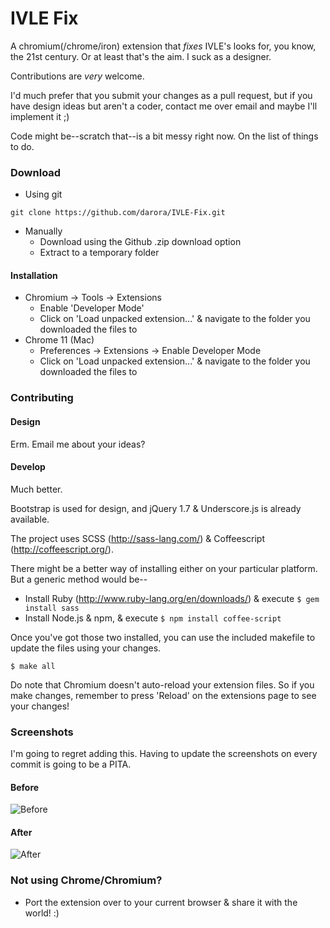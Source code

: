 # IVLE Fix

A chromium(/chrome/iron) extension that _fixes_ IVLE's looks for, you know, the 21st century.
Or at least that's the aim. I suck as a designer.

Contributions are _very_ welcome.

I'd much prefer that you submit your changes as a pull request, but if you have design ideas but aren't a coder, contact me over email and maybe I'll implement it ;)

Code might be--scratch that--is a bit messy right now. On the list of things to do.

### Download

* Using git

```git clone https://github.com/darora/IVLE-Fix.git```

* Manually
    * Download using the Github .zip download option
    * Extract to a temporary folder

#### Installation

* Chromium -> Tools -> Extensions
    * Enable 'Developer Mode'
    * Click on 'Load unpacked extension...' & navigate to the folder you downloaded the files to
* Chrome 11 (Mac)
	* Preferences -> Extensions -> Enable Developer Mode
	* Click on 'Load unpacked extension...' & navigate to the folder you downloaded the files to

### Contributing

#### Design

Erm. Email me about your ideas?

#### Develop

Much better.

Bootstrap is used for design, and jQuery 1.7 & Underscore.js is already available.

The project uses SCSS (http://sass-lang.com/) & Coffeescript (http://coffeescript.org/).

There might be a better way of installing either on your particular platform. But a generic method would be--

* Install Ruby (http://www.ruby-lang.org/en/downloads/) & execute ```$ gem install sass```
* Install Node.js & npm, & execute ```$ npm install coffee-script```

Once you've got those two installed, you can use the included makefile to update the files using your changes.

```$ make all```

Do note that Chromium doesn't auto-reload your extension files. So if you make changes, remember to press 'Reload' on the extensions page to see your changes!

### Screenshots

I'm going to regret adding this. Having to update the screenshots on every commit is going to be a PITA.

#### Before
![Before](https://github.com/darora/IVLE-Fix/raw/master/images/before.png)

#### After
![After](https://github.com/darora/IVLE-Fix/raw/master/images/after.png)

### Not using Chrome/Chromium?

* Port the extension over to your current browser & share it with the world! :)